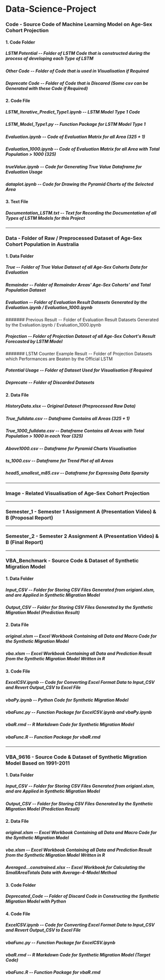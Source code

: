 # Data-Science-Project

### Code - Source Code of Machine Learning Model on Age-Sex Cohort Projection

#### 1. Code Folder
##### LSTM Potential -- Folder of LSTM Code that is constructed during the process of developing each Type of LSTM
##### Other Code -- Folder of Code that is used in Visualisation if Required
##### Deprecate Code -- Folder of Code that is Discared (Some csv can be Generated with these Code if Required)

#### 2. Code File
##### LSTM_Iterative_Predict_Type1.ipynb -- LSTM Model Type 1 Code
##### LSTM_Model_Type1.py -- Function Package for LSTM Model Type 1
##### Evaluation.ipynb -- Code of Evaluation Matrix for all Area (325 + 1)
##### Evaluation_1000.ipynb -- Code of Evaluation Matrix for all Area with Total Population > 1000 (325)
##### trueValue.ipynb -- Code for Generating True Value Dataframe for Evaluation Usage
##### dataplot.ipynb -- Code for Drawing the Pyramid Charts of the Selected Area

#### 3. Text File
##### Documentation_LSTM.txt -- Text for Recording the Documentation of all Types of LSTM Models for this Project
-----------------------------------------------------------------------------------------------------------------

### Data - Folder of Raw / Preprocessed Dataset of Age-Sex Cohort Population in Australia

####  1. Data Folder
##### True -- Folder of True Value Dataset of all Age-Sex Cohorts Data for Evaluation
##### Remainder -- Folder of Remainder Areas' Age-Sex Cohorts' and Total Population Dataset
##### Evaluation -- Folder of Evaluation Result Datasets Generated by the Evaluation.ipynb / Evaluation_1000.ipynb
####### Previous Result -- Folder of Evaluation Result Datasets Generated by the Evaluation.ipynb / Evaluation_1000.ipynb
##### Projection -- Folder of Projection Dataset of all Age-Sex Cohort's Result Forecasted by LSTM Model
####### LSTM Counter Example Result -- Folder of Projection Datasets which Performances are Beaten by the Official LSTM
##### Potential Usage -- Folder of Dataset Used for Visualisation if Required
##### Deprecate -- Folder of Discarded Datasets

####  2. Data File
##### HistoryData.xlsx -- Original Dataset (Preprocessed Raw Data)
##### True_fulldata.csv -- Dataframe Contains all Areas (325 + 1)
##### True_1000_fulldata.csv -- Dataframe Contains all Areas with Total Population > 1000 in each Year (325)
##### Above1000.csv -- Dataframe for Pyramid Charts Visualisation
##### ts_1000.csv -- Dataframe for Trend Plot of all Areas
##### head5_smallest_m85.csv -- Dataframe for Expressing Data Sparsity
-----------------------------------------------------------------------------------------------------------------

### Image - Related Visualisation of Age-Sex Cohort Projection
-----------------------------------------------------------------------------------------------------------------

### Semester_1 - Semester 1 Assignment A (Presentation Video) & B (Proposal Report)
-----------------------------------------------------------------------------------------------------------------

### Semester_2 - Semester 2 Assignment A (Presentation Video) & B (Final Report)
-----------------------------------------------------------------------------------------------------------------

### VBA_Benchmark - Source Code & Dataset of Synthetic Migration Model

#### 1. Data Folder
##### Input_CSV -- Folder for Storing CSV Files Generated from origianl.xlsm, and are Applied in Synthetic Migration Model
##### Output_CSV -- Folder for Storing CSV Files Generated by the Synthetic Migration Model (Prediction Result)

#### 2. Data File
##### original.xlsm -- Excel Workbook Containing all Data and Macro Code for the Synthetic Migration Model
##### vba.xlsm -- Excel Workbook Containing all Data and Prediction Result from the Synthetic Migration Model Written in R

#### 3. Code File
##### ExcelCSV.ipynb -- Code for Converting Excel Format Data to Input_CSV and Revert Output_CSV to Excel File
##### vbaPy.ipynb -- Python Code for Synthetic Migration Model
##### vbaFunc.py -- Function Package for ExcelCSV.ipynb and vbaPy.ipynb
##### vbaR.rmd -- R Markdown Code for Synthetic Migration Model
##### vbaFunc.R -- Function Package for vbaR.rmd
-----------------------------------------------------------------------------------------------------------------

### VBA_9616 - Source Code & Dataset of Synthetic Migration Model Based on 1991-2011
#### 1. Data Folder
##### Input_CSV -- Folder for Storing CSV Files Generated from origianl.xlsm, and are Applied in Synthetic Migration Model
##### Output_CSV -- Folder for Storing CSV Files Generated by the Synthetic Migration Model (Prediction Result)

#### 2. Data File
##### original.xlsm -- Excel Workbook Containing all Data and Macro Code for the Synthetic Migration Model
##### vba.xlsm -- Excel Workbook Containing all Data and Prediction Result from the Synthetic Migration Model Written in R
##### Averaged...constrained.xlsx -- Excel Workbook for Calculating the SmallAreaTotals Data with Average-4-Model Method

#### 3. Code Folder
##### Deprecated_Code -- Folder of Discard Code in Constructing the Synthetic Migration Model with Python 

#### 4. Code File
##### ExcelCSV.ipynb -- Code for Converting Excel Format Data to Input_CSV and Revert Output_CSV to Excel File
##### vbaFunc.py -- Function Package for ExcelCSV.ipynb
##### vbaR.rmd -- R Markdown Code for Synthetic Migration Model (Target Code)
##### vbaFunc.R -- Function Package for vbaR.rmd
